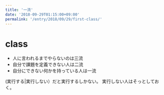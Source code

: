 ```yaml
---
title: '一流'
date: '2018-09-29T01:15:00+09:00'
permalink: '/entry/2018/09/29/first-class/'
---
```


# class

- 人に言われるまでやらないのは三流
- 自分で課題を定義できない人は二流
- 自分にできない何かを持っている人は一流

(実行する|実行しない）だと実行するしかない。
実行しない人はそっとしておく。
